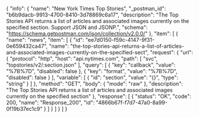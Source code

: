 {
  "info": {
    "name": "New York Times Top Stories",
    "_postman_id": "b6b9dacb-9913-4700-8410-3d78869c6a17",
    "description": "The Top Stories API returns a list of articles and associated images currently on the specified section.  Support JSON and JSONP.",
    "schema": "https://schema.getpostman.com/json/collection/v2.0.0/"
  },
  "item": [
    {
      "name": "news",
      "item": [
        {
          "id": "ee7d0150-f59c-4147-9f31-0e659432ca47",
          "name": "the-top-stories-api-returns-a-list-of-articles-and-associated-images-currently-on-the-specified-sect",
          "request": {
            "url": {
              "protocol": "http",
              "host": "api.nytimes.com",
              "path": [
                "svc",
                "topstories/v2/:section.json"
              ],
              "query": [
                {
                  "key": "callback",
                  "value": "%7B%7D",
                  "disabled": false
                },
                {
                  "key": "format",
                  "value": "%7B%7D",
                  "disabled": false
                }
              ],
              "variable": [
                {
                  "id": "section",
                  "value": "{}",
                  "type": "string"
                }
              ]
            },
            "method": "GET",
            "body": {
              "mode": "raw"
            },
            "description": "The Top Stories API returns a list of articles and associated images currently on the specified section"
          },
          "response": [
            {
              "status": "OK",
              "code": 200,
              "name": "Response_200",
              "id": "4866b67f-f7d7-47a0-8a99-0f19b37ec1c9"
            }
          ]
        }
      ]
    }
  ]
}